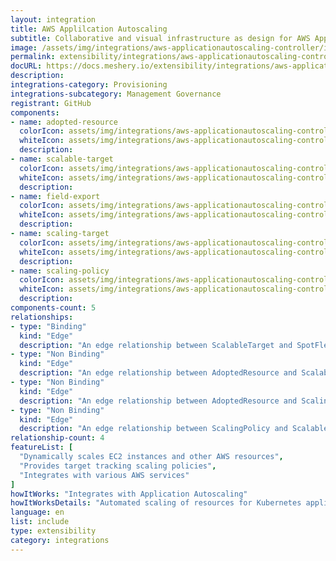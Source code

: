 ```yaml
---
layout: integration
title: AWS Applilcation Autoscaling
subtitle: Collaborative and visual infrastructure as design for AWS Applilcation Autoscaling
image: /assets/img/integrations/aws-applicationautoscaling-controller/icons/color/aws-applicationautoscaling-controller-color.svg
permalink: extensibility/integrations/aws-applicationautoscaling-controller
docURL: https://docs.meshery.io/extensibility/integrations/aws-applicationautoscaling-controller
description: 
integrations-category: Provisioning
integrations-subcategory: Management Governance
registrant: GitHub
components: 
- name: adopted-resource
  colorIcon: assets/img/integrations/aws-applicationautoscaling-controller/components/adopted-resource/icons/color/adopted-resource-color.svg
  whiteIcon: assets/img/integrations/aws-applicationautoscaling-controller/components/adopted-resource/icons/white/adopted-resource-white.svg
  description: 
- name: scalable-target
  colorIcon: assets/img/integrations/aws-applicationautoscaling-controller/components/scalable-target/icons/color/scalable-target-color.svg
  whiteIcon: assets/img/integrations/aws-applicationautoscaling-controller/components/scalable-target/icons/white/scalable-target-white.svg
  description: 
- name: field-export
  colorIcon: assets/img/integrations/aws-applicationautoscaling-controller/components/field-export/icons/color/field-export-color.svg
  whiteIcon: assets/img/integrations/aws-applicationautoscaling-controller/components/field-export/icons/white/field-export-white.svg
  description: 
- name: scaling-target
  colorIcon: assets/img/integrations/aws-applicationautoscaling-controller/components/scaling-target/icons/color/scaling-target-color.svg
  whiteIcon: assets/img/integrations/aws-applicationautoscaling-controller/components/scaling-target/icons/white/scaling-target-white.svg
  description: 
- name: scaling-policy
  colorIcon: assets/img/integrations/aws-applicationautoscaling-controller/components/scaling-policy/icons/color/scaling-policy-color.svg
  whiteIcon: assets/img/integrations/aws-applicationautoscaling-controller/components/scaling-policy/icons/white/scaling-policy-white.svg
  description: 
components-count: 5
relationships: 
- type: "Binding"
  kind: "Edge"
  description: "An edge relationship between ScalableTarget and SpotFleetRequest"
- type: "Non Binding"
  kind: "Edge"
  description: "An edge relationship between AdoptedResource and ScalableTarget"
- type: "Non Binding"
  kind: "Edge"
  description: "An edge relationship between AdoptedResource and ScalingPolicy"
- type: "Non Binding"
  kind: "Edge"
  description: "An edge relationship between ScalingPolicy and ScalableTarget"
relationship-count: 4
featureList: [
  "Dynamically scales EC2 instances and other AWS resources",
  "Provides target tracking scaling policies",
  "Integrates with various AWS services"
]
howItWorks: "Integrates with Application Autoscaling"
howItWorksDetails: "Automated scaling of resources for Kubernetes applications on AWS"
language: en
list: include
type: extensibility
category: integrations
---
```

